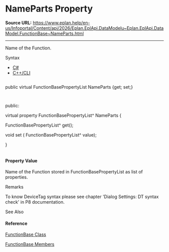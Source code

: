 # NameParts Property

**Source URL:** https://www.eplan.help/en-us/Infoportal/Content/api/2026/Eplan.EplApi.DataModelu~Eplan.EplApi.DataModel.FunctionBase~NameParts.html

---

Name of the Function.

Syntax

- [C#](#i-syntax-CS)
- [C++/CLI](#i-syntax-CPP2005)

```
```
public virtual FunctionBasePropertyList NameParts {get; set;}
```
```

```
```
public:
virtual property FunctionBasePropertyList^ NameParts {
   FunctionBasePropertyList^ get();
   void set (    FunctionBasePropertyList^ value);
}
```
```

#### Property Value

Name of the Function stored in FunctionBasePropertyList as list of properties.

Remarks

To know DeviceTag syntax please see chapter 'Dialog Settings: DT syntax check' in P8 documentation.



See Also

#### Reference

[FunctionBase Class](Eplan.EplApi.DataModelu~Eplan.EplApi.DataModel.FunctionBase.html)
  
[FunctionBase Members](Eplan.EplApi.DataModelu~Eplan.EplApi.DataModel.FunctionBase_members.html)